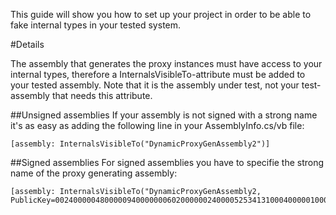 This guide will show you how to set up your project in order to be able to fake internal types in your tested system.

#Details

The assembly that generates the proxy instances must have access to your internal types, therefore a InternalsVisibleTo-attribute must be added to your tested assembly. Note that it is the assembly under test, not your test-assembly that needs this attribute.

##Unsigned assemblies
If your assembly is not signed with a strong name it's as easy as adding the following line in your AssemblyInfo.cs/vb file:

    [assembly: InternalsVisibleTo("DynamicProxyGenAssembly2")]

##Signed assemblies
For signed assemblies you have to specifie the strong name of the proxy generating assembly:

    [assembly: InternalsVisibleTo("DynamicProxyGenAssembly2, PublicKey=0024000004800000940000000602000000240000525341310004000001000100c547cac37abd99c8db225ef2f6c8a3602f3b3606cc9891605d02baa56104f4cfc0734aa39b93bf7852f7d9266654753cc297e7d2edfe0bac1cdcf9f717241550e0a7b191195b7667bb4f64bcb8e2121380fd1d9d46ad2d92d2d15605093924cceaf74c4861eff62abf69b9291ed0a340e113be11e6a7d3113e92484cf7045cc7")]